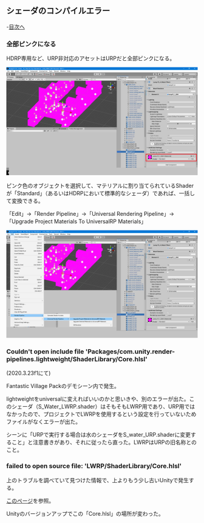 ## シェーダのコンパイルエラー

-[目次へ](./)

### 全部ピンクになる

HDRP専用など、URP非対応のアセットはURPだと全部ピンクになる。

![Standardシェーダが割り当てられてピンクになったモデル](./media/shader_error_pink.png)

ピンク色のオブジェクトを選択して、マテリアルに割り当てられているShaderが「Standard」（あるいはHDRPにおいて標準的なシェーダ）であれば、一括して変換できる。

「Edit」→「Render Pipeline」→「Universal Rendering Pipeline」→「Upgrade Project Materials To UniversalRP Materials」

![一括して変換](./media/shader_error_pink_upgrade.png)


### Couldn't open include file 'Packages/com.unity.render-pipelines.lightweight/ShaderLibrary/Core.hlsl'

(2020.3.23f1にて)

Fantastic Village Packのデモシーン内で発生。

lightweightをuniversalに変えればいいのかと思いきや、別のエラーが出た。このシェーダ（S_Water_LWRP.shader）はそもそもLWRP用であり、URP用ではなかったので、プロジェクトでLWRPを使用するという設定を行っていないためファイルがなくエラーが出た。

シーンに「URPで実行する場合は水のシェーダをS_water_URP.shaderに変更すること」と注意書きがあり、それに従ったら直った。LWRPはURPの旧名称とのこと。

### failed to open source file: 'LWRP/ShaderLibrary/Core.hlsl'

上のトラブルを調べていて見つけた情報で、上よりもう少し古いUnityで発生する。

[このページ](https://baba-s.hatenablog.com/entry/2019/04/21/230500)を参照。

Unityのバージョンアップでこの「Core.hlsl」の場所が変わった。









